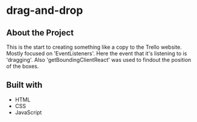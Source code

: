 # **drag-and-drop**

## About the Project

This is the start to creating something like a copy to the Trello website. Mostly focused on 'EventListeners'. 
Here the event that it's listening to is 'dragging'. Also 'getBoundingClientReact' was used to findout the position of the boxes.

## Built with
* HTML
* CSS
* JavaScript
